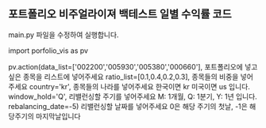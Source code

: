 ## 포트폴리오 비주얼라이져 백테스트 일별 수익률 코드

main.py 파일을 수정하여 실행합니다.

import porfolio_vis as pv

pv.action(data_list=['002200','005930','005380','000660'], 포트폴리오에 넣고 싶은 종목을 리스트에 넣어주세요
          ratio_list=[0.1,0.4,0.2,0.3], 종목들의 비중을 넣어주세요
          country='kr', 종목들의 나라를 넣어주세요 한국이면 kr 미국이면 us 입니다.
          window_hold='Q', 리밸런싱할 주기를 넣어주세요 M: 1개월, Q: 1분기, Y: 1년 입니다.
          rebalancing_date=-5) 리밸런싱할 날짜를 넣어주세요 0은 해당 주기의 첫날, -1은 해당주기의 마지막날입니다

